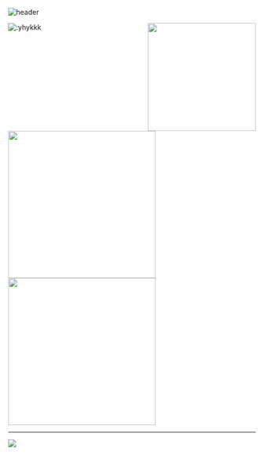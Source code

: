   ![header](https://capsule-render.vercel.app/api?type=waving&height=300&color=gradient&text=I%20mainly%20update%20Embedded%20and%20RTL%20project&fontAlign=50&fontSize=35)
  <p>
  <img align='right' src='https://i4.kurocore.com/i/lg/20240830135311/121963533-0.jpg' width='220px'>
  </p>
  <p align="central">
  <img src="https://count.getloli.com/@:yhykkk" alt=":yhykkk"?theme=gelbooru />
  <br>
  <img src="https://github-readme-stats.vercel.app/api?username=yhykkk&show_icons=true&count_private=true&theme=shadow_blue" width="300px" height=/>
  <br>
  <img src="https://github-readme-stats.vercel.app/api/top-langs/?username=yhykkk&layout=compact&theme=shadow_blue" width="300px" />
</p>

---
<div>
  <img src = "https://github-readme-activity-graph.vercel.app/graph?username=yhykkk&bg_color=1&line=ADD8E6"/>
</div>
